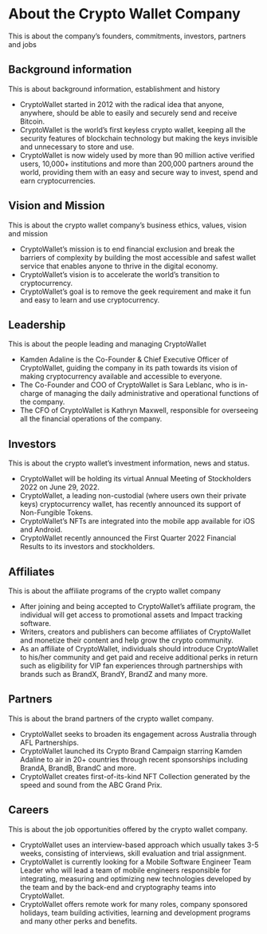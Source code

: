 # About the Crypto Wallet Company

This is about the company’s founders, commitments, investors, partners and jobs

## Background information

This is about background information, establishment and history

- CryptoWallet started in 2012 with the radical idea that anyone, anywhere, should be able to easily and securely send and receive Bitcoin.
- CryptoWallet is the world’s first keyless crypto wallet, keeping all the security features of blockchain technology but making the keys invisible and unnecessary to store and use.
- CryptoWallet is now widely used by more than 90 million active verified users, 10,000+ institutions and more than 200,000 partners around the world, providing them with an easy and secure way to invest, spend and earn cryptocurrencies.

## Vision and Mission

This is about the crypto wallet company’s business ethics, values, vision and mission

- CryptoWallet’s mission is to end financial exclusion and break the barriers of complexity by building the most accessible and safest wallet service that enables anyone to thrive in the digital economy.
- CryptoWallet’s vision is to accelerate the world’s transition to cryptocurrency.
- CryptoWallet’s goal is to remove the geek requirement and make it fun and easy to learn and use cryptocurrency.

## Leadership

This is about the people leading and managing CryptoWallet

- Kamden Adaline is the Co-Founder & Chief Executive Officer of CryptoWallet, guiding the company in its path towards its vision of making cryptocurrency available and accessible to everyone.
- The Co-Founder and COO of CryptoWallet is Sara Leblanc, who is in-charge of managing the daily administrative and operational functions of the company.
- The CFO of CryptoWallet is Kathryn Maxwell, responsible for overseeing all the financial operations of the company.

## Investors

This is about the crypto wallet’s investment information, news and status.

- CryptoWallet will be holding its virtual Annual Meeting of Stockholders 2022 on June 29, 2022.
- CryptoWallet, a leading non-custodial (where users own their private keys) cryptocurrency wallet, has recently announced its support of Non-Fungible Tokens.
- CryptoWallet’s NFTs are integrated into the mobile app available for iOS and Android.
- CryptoWallet recently announced the First Quarter 2022 Financial Results to its investors and stockholders.

## Affiliates

This is about the affiliate programs of the crypto wallet company

- After joining and being accepted to CryptoWallet’s affiliate program, the individual will get access to promotional assets and Impact tracking software.
- Writers, creators and publishers can become affiliates of CryptoWallet and monetize their content and help grow the crypto community.
- As an affiliate of CryptoWallet, individuals should introduce CryptoWallet to his/her community and get paid and receive additional perks in return such as eligibility for VIP fan experiences through partnerships with brands such as BrandX, BrandY, BrandZ and many more.

## Partners

This is about the brand partners of the crypto wallet company.

- CryptoWallet seeks to broaden its engagement across Australia through AFL Partnerships.
- ​​CryptoWallet launched its Crypto Brand Campaign starring Kamden Adaline to air in 20+ countries through recent sponsorships including BrandA, BrandB, BrandC and more.
- CryptoWallet creates first-of-its-kind NFT Collection generated by the speed and sound from the ABC Grand Prix.

## Careers

This is about the job opportunities offered by the crypto wallet company.

- CryptoWallet uses an interview-based approach which usually takes 3-5 weeks, consisting of interviews, skill evaluation and trial assignment.
- CryptoWallet is currently looking for a Mobile Software Engineer Team Leader who will lead a team of mobile engineers responsible for integrating, measuring and optimizing new technologies developed by the team and by the back-end and cryptography teams into CryptoWallet.
- CryptoWallet offers remote work for many roles, company sponsored holidays, team building activities, learning and development programs and many other perks and benefits.